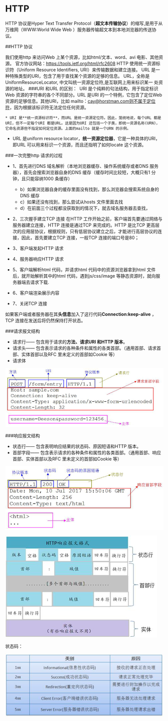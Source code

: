 # HTTP
HTTP 协议是Hyper Text Transfer Protocol（**超文本传输协议**）的缩写,是用于从万维网（WWW:World Wide Web ）服务器传输超文本到本地浏览器的传送协议。

##HTTP 协议

我们使用http 来访问Web 上某个资源，比如html/文本、word、avi 电影、其他资源。
官方协议网站：https://tools.ietf.org/html/rfc2608
HTTP 使用统一资源标识符（Uniform Resource Identifiers, URI）来传输数据和建立连接。
URL 是一种特殊类型的URI，包含了用于查找某个资源的足够的信息。
URL，全称是UniformResourceLocator, 中文叫统一资源定位符,是互联网上用来标识某一
处资源的地址。
###URI 和URL 的区别：
​	URI 是个纯粹的句法结构，用于指定标识Web 资源的字符串的各个不同部分。URL 是URI 的一个特例，它包含了定位Web 资源的足够信息。其他URI，比如
mailto：cay@horstman.com则不属于定位符，因为根据该标识符无法定位任何资源。

	* URI 是**统一资源标识符**，而URL 是统一资源定位符。因此，笼统地说，每个URL 都是URI，但不一定每个URI 都是URL。这是因为URI 还包括一个子类，即统一资源名称(URN)，它命名资源但不指定如何定位资源。上面的mailto 就是一个URN 的示例。

* URL 是uniform resource locator，**统一资源定位器**，它是一种具体的URI，即URL 可以用来标识一个资源，而且还指明了如何locate 这个资源。

###一次完整http 请求的过程

* 1、首先进行DNS 域名解析（本地浏览器缓存、操作系统缓存或者DNS 服务器），首先会搜索浏览器自身的DNS 缓存（缓存时间比较短，大概只有1 分钟，且只能容纳1000 条缓存）	
  * b）如果浏览器自身的缓存里面没有找到，那么浏览器会搜索系统自身的DNS 缓存
  * c）如果还没有找到，那么尝试从hosts 文件里面去找
  * d）在前面三个过程都没获取到的情况下，就去域名服务器去查找，

* 2、三次握手建立TCP 连接
  在HTTP 工作开始之前，客户端首先要通过网络与服务器建立连接，HTTP 连接是通过TCP 来完成的。HTTP 是比TCP 更高层次的应用层协议，根据规则，只有低层协议建立之后，才能进行高层协议的连接，因此，首先要建立TCP 连接，一般TCP 连接的端口号是80；

* 3、客户端发起HTTP 请求

* 4、服务器响应HTTP 请求

* 5、客户端解析html 代码，并请求html 代码中的资源浏览器拿到html 文件后，就开始解析其中的html 代码，遇到js/css/image 等静态资源时，就向服务器端去请求下载.

* 6、客户端渲染展示内容

* 7、关闭TCP 连接

如果客户端或者服务器在其**头信息**加入了这行代码**Connection:keep-alive** ，TCP 连接在发送后将仍然保持打开状态。





###请求报文结构

* 请求行—— 包含用于请求的**方法、请求URI 和HTTP 版本**。
* 请求头—— 包含表示请求的各种条件和属性的各类首部。（通用首部、请求首部、实体首部以及RFC 里未定义的首部如Cookie 等）
* 请求体

![image-20210819162626484](HTTP.assets/image-20210819162626484.png)

###响应报文结构

* 状态行—— 包含表明响应结果的状态码、原因短语和HTTP 版本。
* 首部字段—— 包含表示请求的各种条件和属性的各类首部。（通用首部、响应首部、实体首部以及RFC 里未定义的首部如Cookie 等）

![image-20210819162735034](HTTP.assets/image-20210819162735034.png)



![image-20210819162730562](HTTP.assets/image-20210819162730562.png)

状态码：

![image-20210819162745742](HTTP.assets/image-20210819162745742.png)